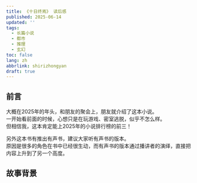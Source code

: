 ```yaml
---
title: 《十日终焉》 读后感
published: 2025-06-14
updated: ''
tags:
  - 长篇小说
  - 都市
  - 推理
  - 玄幻
toc: false
lang: zh
abbrlink: shirizhongyan
draft: true
---
```


## 前言
大概在2025年的年头，和朋友的聚会上，朋友就介绍了这本小说。  
一开始看前面的时候，心想只是在玩游戏、密室逃脱，似乎不怎么样。  
但相信我，这本肯定能上2025年的小说排行榜的前三！  

另外这本书有推出有声书，建议大家听有声书的版本。  
原因是很多的角色在书中已经很生动，而有声书的版本通过播讲者的演绎，直接把内容上升到了另一个高度。  

## 故事背景


